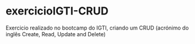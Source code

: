 # exercicioIGTI-CRUD
 Exercicio realizado no bootcamp do IGTI, criando um CRUD (acrónimo do inglês Create, Read, Update and Delete) 
